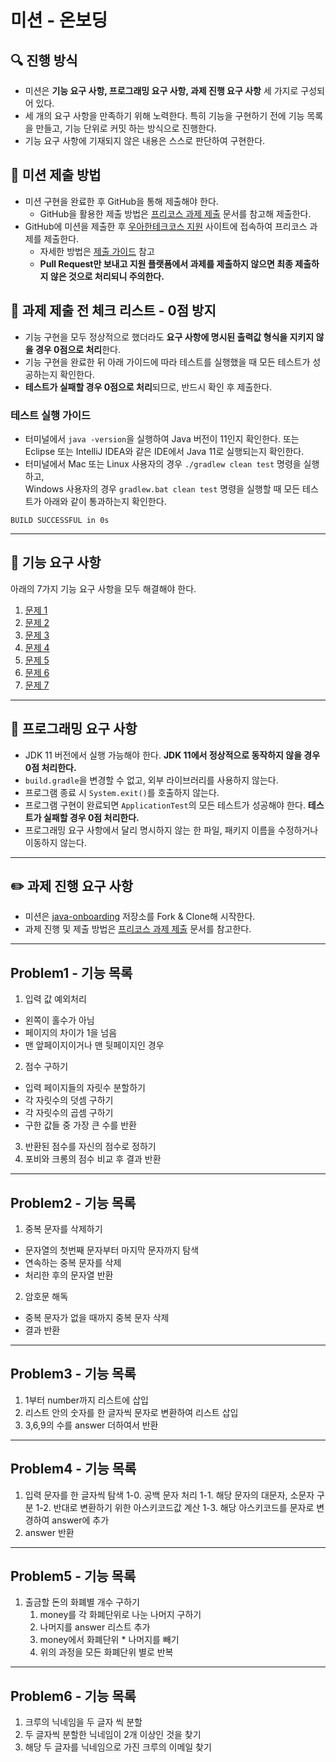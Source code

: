 # 미션 - 온보딩

## 🔍 진행 방식

- 미션은 **기능 요구 사항, 프로그래밍 요구 사항, 과제 진행 요구 사항** 세 가지로 구성되어 있다.
- 세 개의 요구 사항을 만족하기 위해 노력한다. 특히 기능을 구현하기 전에 기능 목록을 만들고, 기능 단위로 커밋 하는 방식으로 진행한다.
- 기능 요구 사항에 기재되지 않은 내용은 스스로 판단하여 구현한다.

## 📮 미션 제출 방법

- 미션 구현을 완료한 후 GitHub을 통해 제출해야 한다.
    - GitHub을 활용한 제출 방법은 [프리코스 과제 제출](https://github.com/woowacourse/woowacourse-docs/tree/master/precourse) 문서를 참고해
      제출한다.
- GitHub에 미션을 제출한 후 [우아한테크코스 지원](https://apply.techcourse.co.kr) 사이트에 접속하여 프리코스 과제를 제출한다.
    - 자세한 방법은 [제출 가이드](https://github.com/woowacourse/woowacourse-docs/tree/master/precourse#제출-가이드) 참고
    - **Pull Request만 보내고 지원 플랫폼에서 과제를 제출하지 않으면 최종 제출하지 않은 것으로 처리되니 주의한다.**

## 🚨 과제 제출 전 체크 리스트 - 0점 방지

- 기능 구현을 모두 정상적으로 했더라도 **요구 사항에 명시된 출력값 형식을 지키지 않을 경우 0점으로 처리**한다.
- 기능 구현을 완료한 뒤 아래 가이드에 따라 테스트를 실행했을 때 모든 테스트가 성공하는지 확인한다.
- **테스트가 실패할 경우 0점으로 처리**되므로, 반드시 확인 후 제출한다.

### 테스트 실행 가이드

- 터미널에서 `java -version`을 실행하여 Java 버전이 11인지 확인한다. 또는 Eclipse 또는 IntelliJ IDEA와 같은 IDE에서 Java 11로 실행되는지 확인한다.
- 터미널에서 Mac 또는 Linux 사용자의 경우 `./gradlew clean test` 명령을 실행하고,   
  Windows 사용자의 경우  `gradlew.bat clean test` 명령을 실행할 때 모든 테스트가 아래와 같이 통과하는지 확인한다.

```
BUILD SUCCESSFUL in 0s
```

---

## 🚀 기능 요구 사항
아래의 7가지 기능 요구 사항을 모두 해결해야 한다.

1. [문제 1](./docs/PROBLEM1.md)
2. [문제 2](./docs/PROBLEM2.md)
3. [문제 3](./docs/PROBLEM3.md)
4. [문제 4](./docs/PROBLEM4.md)
5. [문제 5](./docs/PROBLEM5.md)
6. [문제 6](./docs/PROBLEM6.md)
7. [문제 7](./docs/PROBLEM7.md)

---

## 🎯 프로그래밍 요구 사항

- JDK 11 버전에서 실행 가능해야 한다. **JDK 11에서 정상적으로 동작하지 않을 경우 0점 처리한다.**
- `build.gradle`을 변경할 수 없고, 외부 라이브러리를 사용하지 않는다.
- 프로그램 종료 시 `System.exit()`를 호출하지 않는다.
- 프로그램 구현이 완료되면 `ApplicationTest`의 모든 테스트가 성공해야 한다. **테스트가 실패할 경우 0점 처리한다.**
- 프로그래밍 요구 사항에서 달리 명시하지 않는 한 파일, 패키지 이름을 수정하거나 이동하지 않는다.

---

## ✏️ 과제 진행 요구 사항

- 미션은 [java-onboarding](https://github.com/woowacourse-precourse/java-onboarding) 저장소를 Fork & Clone해 시작한다.
- 과제 진행 및 제출 방법은 [프리코스 과제 제출](https://github.com/woowacourse/woowacourse-docs/tree/master/precourse) 문서를 참고한다.


---

## Problem1 - 기능 목록 

1. 입력 값 예외처리
- 왼쪽이 홀수가 아님
- 페이지의 차이가 1을 넘음
- 맨 앞페이지이거나 맨 뒷페이지인 경우 
2. 점수 구하기
- 입력 페이지들의 자릿수 분할하기
- 각 자릿수의 덧셈 구하기
- 각 자릿수의 곱셈 구하기
- 구한 값들 중 가장 큰 수를 반환
3. 반환된 점수를 자신의 점수로 정하기
4. 포비와 크롱의 점수 비교 후 결과 반환

---

## Problem2 - 기능 목록

1. 중복 문자를 삭제하기
- 문자열의 첫번째 문자부터 마지막 문자까지 탐색 
- 연속하는 중복 문자를 삭제
- 처리한 후의 문자열 반환
2. 암호문 해독 
- 중복 문자가 없을 때까지 중복 문자 삭제
- 결과 반환


---

## Problem3 - 기능 목록

1. 1부터 number까지 리스트에 삽입
2. 리스트 안의 숫자를 한 글자씩 문자로 변환하여 리스트 삽입
3. 3,6,9의 수를 answer 더하여서 반환

---

## Problem4 - 기능 목록

1. 입력 문자를 한 글자씩 탐색
1-0. 공백 문자 처리
1-1. 해당 문자의 대문자, 소문자 구분
1-2. 반대로 변환하기 위한 아스키코드값 계산
1-3. 해당 아스키코드를 문자로 변경하여 answer에 추가
2. answer 반환


---

## Problem5 - 기능 목록

1. 출금할 돈의 화폐별 개수 구하기 
   1. money를 각 화폐단위로 나눈 나머지 구하기
   2. 나머지를 answer 리스트 추가
   3. money에서 화폐단위 * 나머지를 빼기
   4. 위의 과정을 모든 화폐단위 별로 반복
   
----

## Problem6 - 기능 목록

1. 크루의 닉네임을 두 글자 씩 분할
2. 두 글자씩 분할한 닉네임이 2개 이상인 것을 찾기
3. 해당 두 글자를 닉네임으로 가진 크루의 이메일 찾기
